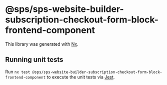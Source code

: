 # @sps/sps-website-builder-subscription-checkout-form-block-frontend-component

This library was generated with [Nx](https://nx.dev).

## Running unit tests

Run `nx test @sps/sps-website-builder-subscription-checkout-form-block-frontend-component` to execute the unit tests via [Jest](https://jestjs.io).
